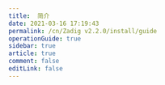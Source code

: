 ```yaml
---
title:  简介
date: 2021-03-16 17:19:43
permalink: /cn/Zadig v2.2.0/install/guide
operationGuide: true
sidebar: true
article: true
comment: false
editLink: false
---
```


